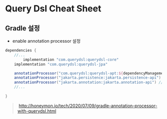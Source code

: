 # Query Dsl Cheat Sheet







## Gradle 설정

- enable annotation processor 설정

```groovy
dependencies {
    //...
        implementation "com.querydsl:querydsl-core"
    implementation "com.querydsl:querydsl-jpa"

    annotationProcessor("com.querydsl:querydsl-apt:${dependencyManagement.importedProperties['querydsl.version']}:jpa") // querydsl JPAAnnotationProcessor 사용 지정
    annotationProcessor("jakarta.persistence:jakarta.persistence-api") // java.lang.NoClassDefFoundError(javax.annotation.Entity) 발생 대응
    annotationProcessor("jakarta.annotation:jakarta.annotation-api") // java.lang.NoClassDefFoundError (javax.annotation.Generated) 발생 대응
    //...
    
}

```

> ​	http://honeymon.io/tech/2020/07/09/gradle-annotation-processor-with-querydsl.html

